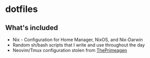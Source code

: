 # dotfiles

## What's included

- Nix - Configuration for Home Manager, NixOS, and Nix-Darwin
- Random sh/bash scripts that I write and use throughout the day
- Neovim/Tmux configuration stolen from [ThePrimeagen](https://github.com/ThePrimeagen/.dotfiles)
